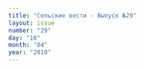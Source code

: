 ```yaml
---
title: "Сельские вести - Выпуск №29"
layout: issue
number: "29"
day: "16"
month: "04"
year: "2010"
---
```

